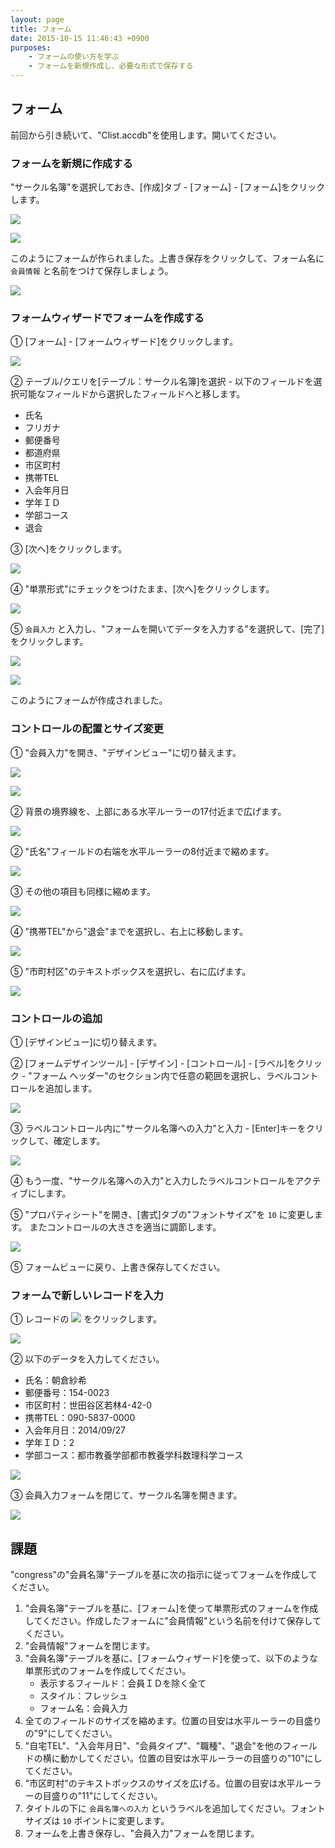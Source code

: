 ```yaml
---
layout: page
title: フォーム
date: 2015-10-15 11:46:43 +0900
purposes:
    - フォームの使い方を学ぶ
    - フォームを新規作成し、必要な形式で保存する
---
```



フォーム
--------

前回から引き続いて、"Clist.accdb"を使用します。開いてください。


### フォームを新規に作成する

"サークル名簿"を選択しておき、[作成]タブ - [フォーム] - [フォーム]をクリックします。

![](./pic/autoform1.png)

![](./pic/autoform2.png)

このようにフォームが作られました。上書き保存をクリックして、フォーム名に `会員情報` と名前をつけて保存しましょう。

![](./pic/autoform3.png)


### フォームウィザードでフォームを作成する

&#9312; [フォーム] - [フォームウィザード]をクリックします。

![](./pic/formwizard1.png)

&#9313; テーブル/クエリを[テーブル：サークル名簿]を選択 - 以下のフィールドを選択可能なフィールドから選択したフィールドへと移します。

-   氏名
-   フリガナ
-   郵便番号
-   都道府県
-   市区町村
-   携帯TEL
-   入会年月日
-   学年ＩＤ
-   学部コース
-   退会

&#9314; [次へ]をクリックします。

![](./pic/formwizard2.png)

&#9315; "単票形式"にチェックをつけたまま、[次へ]をクリックします。

![](./pic/formwizard3.png)

&#9316; `会員入力` と入力し、"フォームを開いてデータを入力する"を選択して、[完了]をクリックします。

![](./pic/formwizard5.png)

![](./pic/formwizard6.png)

このようにフォームが作成されました。


### コントロールの配置とサイズ変更

&#9312; "会員入力"を開き、"デザインビュー"に切り替えます。

![](./pic/controldesign1.png)

![](./pic/controldesign2.png)

&#9313; 背景の境界線を、上部にある水平ルーラーの17付近まで広げます。

![](./pic/controldesign3.png)

&#9313; "氏名"フィールドの右端を水平ルーラーの8付近まで縮めます。

![](./pic/controldesign4.png)

&#9314; その他の項目も同様に縮めます。

![](./pic/controldesign5.png)

&#9315; "携帯TEL"から"退会"までを選択し、右上に移動します。

![](./pic/controldesign6.png)

&#9316; "市町村区"のテキストボックスを選択し、右に広げます。

![](./pic/controldesign7.png)


### コントロールの追加

&#9312; [デザインビュー]に切り替えます。

&#9313; [フォームデザインツール] - [デザイン] - [コントロール] - [ラベル]をクリック - "フォーム ヘッダー"のセクション内で任意の範囲を選択し、ラベルコントロールを追加します。

![](./pic/control1.png)

&#9314; ラベルコントロール内に"サークル名簿への入力"と入力 - [Enter]キーをクリックして、確定します。

![](./pic/control2.png)

&#9315; もう一度、"サークル名簿への入力"と入力したラベルコントロールをアクティブにします。

&#9316; "プロパティシート"を開き、[書式]タブの"フォントサイズ"を `10` に変更します。
またコントロールの大きさを適当に調節します。

![](./pic/control3.png)

&#9316; フォームビューに戻り、上書き保存してください。


### フォームで新しいレコードを入力

&#9312; レコードの <img src="../pic/newrecord.png" /> をクリックします。

![](./pic/new1.png)

&#9313; 以下のデータを入力してください。

-   氏名：朝倉紗希
-   郵便番号：154-0023
-   市区町村：世田谷区若林4-42-0
-   携帯TEL：090-5837-0000
-   入会年月日：2014/09/27
-   学年ＩＤ：2
-   学部コース：都市教養学部都市教養学科数理科学コース

![](./pic/new2.png)

&#9314; 会員入力フォームを閉じて、サークル名簿を開きます。

![](./pic/new3.png)


課題
----

"congress"の"会員名簿"テーブルを基に次の指示に従ってフォームを作成してください。

1. "会員名簿"テーブルを基に、[フォーム]を使って単票形式のフォームを作成してください。作成したフォームに"会員情報"という名前を付けて保存してください。
2. "会員情報"フォームを閉じます。
3. "会員名簿"テーブルを基に、[フォームウィザード]を使って、以下のような単票形式のフォームを作成してください。
    -   表示するフィールド：会員ＩＤを除く全て
    -   スタイル：フレッシュ
    -   フォーム名：会員入力
4. 全てのフィールドのサイズを縮めます。位置の目安は水平ルーラーの目盛りの"9"にしてください。
5. "自宅TEL"、"入会年月日"、"会員タイプ"、"職種"、"退会"を他のフィールドの横に動かしてください。位置の目安は水平ルーラーの目盛りの"10"にしてください。
6. "市区町村"のテキストボックスのサイズを広げる。位置の目安は水平ルーラーの目盛りの"11"にしてください。
7. タイトルの下に `会員名簿への入力` というラベルを追加してください。フォントサイズは `10` ポイントに変更します。
8. フォームを上書き保存し、"会員入力"フォームを閉じます。
